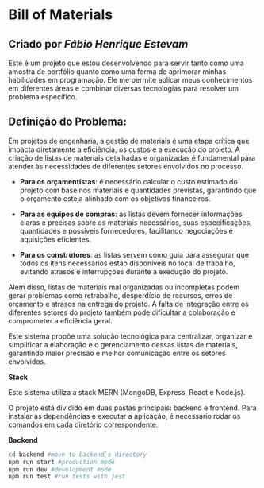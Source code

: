 # Bill of Materials

## Criado por *Fábio Henrique Estevam*

Este é um projeto que estou desenvolvendo para servir tanto como uma amostra de portfólio quanto como uma forma de aprimorar minhas habilidades em programação.
Ele me permite aplicar meus conhecimentos em diferentes áreas e combinar diversas tecnologias para resolver um problema específico.

## Definição do Problema:

Em projetos de engenharia, a gestão de materiais é uma etapa crítica que impacta diretamente a eficiência, os custos e a execução do projeto. A criação de listas de materiais detalhadas e organizadas é fundamental para atender às necessidades de diferentes setores envolvidos no processo.

- **Para os orçamentistas**: é necessário calcular o custo estimado do projeto com base nos materiais e quantidades previstas, garantindo que o orçamento esteja alinhado com os objetivos financeiros.

- **Para as equipes de compras**: as listas devem fornecer informações claras e precisas sobre os materiais necessários, suas especificações, quantidades e possíveis fornecedores, facilitando negociações e aquisições eficientes.

- **Para os construtores**: as listas servem como guia para assegurar que todos os itens necessários estão disponíveis no local de trabalho, evitando atrasos e interrupções durante a execução do projeto.

Além disso, listas de materiais mal organizadas ou incompletas podem gerar problemas como retrabalho, desperdício de recursos, erros de orçamento e atrasos na entrega do projeto. A falta de integração entre os diferentes setores do projeto também pode dificultar a colaboração e comprometer a eficiência geral.

Este sistema propõe uma solução tecnológica para centralizar, organizar e simplificar a elaboração e o gerenciamento dessas listas de materiais, garantindo maior precisão e melhor comunicação entre os setores envolvidos.

**Stack**

Este sistema utiliza a stack MERN (MongoDB, Express, React e Node.js).

O projeto está dividido em duas pastas principais: backend e frontend.
Para instalar as dependências e executar a aplicação, é necessário rodar os comandos em cada diretório correspondente.

**Backend**
```sh
cd backend #move to backend`s directory
npm run start #production mode
npm run dev #development mode
npm run test #run tests with jest
```

